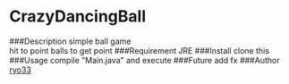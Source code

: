 CrazyDancingBall
================
###Description
    simple ball game  
    hit to point balls to get point
###Requirement
    JRE
###Install
    clone this
###Usage
    compile "Main.java" and execute
###Future
    add fx
###Author
[ryo33](https://github.com/ryo33/ "ryo33's github page")
